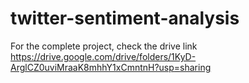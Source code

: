 # twitter-sentiment-analysis

For the complete project, check the drive link 
https://drive.google.com/drive/folders/1KyD-ArglCZ0uviMraaK8mhhY1xCmntnH?usp=sharing
